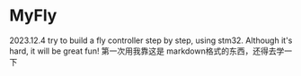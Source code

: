 # MyFly
2023.12.4 try to build a fly controller step by step, using stm32. Although it's hard, it will be great fun!
第一次用我靠这是 markdown格式的东西，还得去学一下
